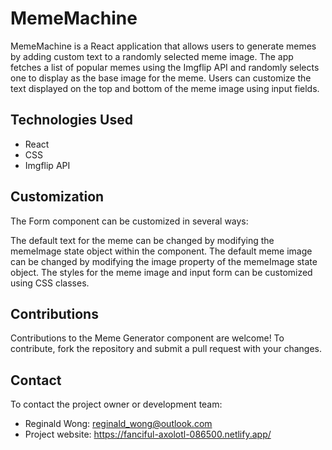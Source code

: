 
# MemeMachine

MemeMachine is a React application that allows users to generate memes by adding custom text to a randomly selected meme image. The app fetches a list of popular memes using the Imgflip API and randomly selects one to display as the base image for the meme. Users can customize the text displayed on the top and bottom of the meme image using input fields.

## Technologies Used

* React
* CSS
* Imgflip API

## Customization
The Form component can be customized in several ways:

The default text for the meme can be changed by modifying the memeImage state object within the component.
The default meme image can be changed by modifying the image property of the memeImage state object.
The styles for the meme image and input form can be customized using CSS classes.

## Contributions
Contributions to the Meme Generator component are welcome! To contribute, fork the repository and submit a pull request with your changes.

## Contact
To contact the project owner or development team:

* Reginald Wong: reginald_wong@outlook.com
* Project website: https://fanciful-axolotl-086500.netlify.app/
